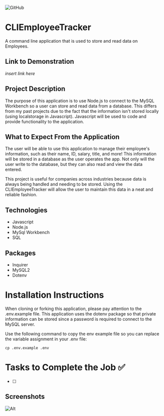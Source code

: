 ![GitHub](https://img.shields.io/github/license/Joeseff6/CLIEmployeeTracker)


# CLIEmployeeTracker
A command line application that is used to store and read data on Employees.

## Link to Demonstration 

_insert link here_

## Project Description

The purpose of this application is to use Node.js to connect to the MySQL Workbench so a user can store and read data from a database. This differs from my past projects due to the fact that the information isn't stored locally (using localstorage in Javascript). Javascript will be used to code and provide functionality to the application.
## What to Expect From the Application

The user will be able to use this application to manage their employee's information, such as their name, ID, salary, title, and more! This information will be stored in a database as the user operates the app. Not only will the user write to the database, but they can also read and view the data entered.

This project is useful for companies across industries because data is always being handled and needing to be stored. Using the CLIEmployeeTracker will allow the user to maintain this data in a neat and reliable fashion.

## Technologies

* Javascript
* Node.js
* MySql Workbench
* SQL

## Packages

* Inquirer
* MySQL2
* Dotenv

# Installation Instructions

When cloning or forking this application, please pay attention to the .env.example file. This application uses the dotenv package so that private information can be stored since a password is required to connect to the MySQL server.

Use the following command to copy the env example file so you can replace the variable assignment in your .env file:

`cp .env.example .env`

# Tasks to Complete the Job :white_check_mark:

- [ ]

## Screenshots

![Alt](.PNG)
